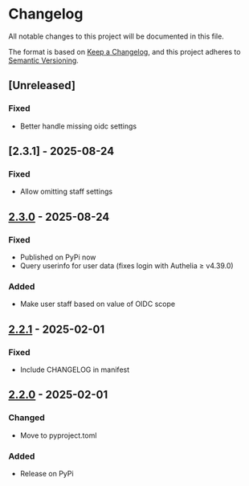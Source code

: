 # Changelog

All notable changes to this project will be documented in this file.

The format is based on [Keep a Changelog](https://keepachangelog.com/en/1.1.0/),
and this project adheres to [Semantic Versioning](https://semver.org/spec/v2.0.0.html).

## [Unreleased]

### Fixed

- Better handle missing oidc settings

## [2.3.1] - 2025-08-24

### Fixed

- Allow omitting staff settings

## [2.3.0] - 2025-08-24

### Fixed

- Published on PyPi now
- Query userinfo for user data (fixes login with Authelia ≥ v4.39.0)

### Added

- Make user staff based on value of OIDC scope

## [2.2.1] - 2025-02-01

### Fixed

- Include CHANGELOG in manifest

## [2.2.0] - 2025-02-01

### Changed

- Move to pyproject.toml

### Added

- Release on PyPi

<!-- markdownlint-disable-file MD024-->

[2.3.0]: https://github.com/thegcat/pretix-oidc/compare/v2.2.1...v2.3.0
[2.2.1]: https://github.com/thegcat/pretix-oidc/compare/v2.2.0...v2.2.1
[2.2.0]: https://github.com/thegcat/pretix-oidc/releases/tag/v2.2.0
